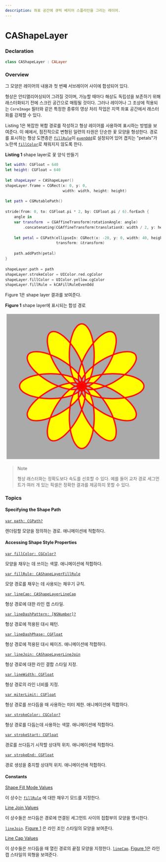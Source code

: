 ```yaml
---
description: 좌표 공간에 큐빅 베지어 스플라인을 그리는 레이어.
---
```


# CAShapeLayer

### Declaration

```swift
class CAShapeLayer : CALayer
```

### Overview

그 모양은 레이어의 내용과 첫 번째 서브레이어 사이에 합성되어 있다.

형상은 안티앨리어싱되어 그려질 것이며, 가능할 때마다 해상도 독립성을 보존하기 위해 래스터화되기 전에 스크린 공간으로 매핑될 것이다. 그러나 레이어나 그 조상에 적용되는 `CoreImage` 필터와 같은 특정한 종류의 영상 처리 작업은 지역 좌표 공간에서 래스터화를 강제할 수 있다.

Listing 1은 복잡한 복합 경로를 작성하고 형상 레이어를 사용하여 표시하는 방법을 보여준다. 이 예에서, 점진적으로 변형된 일련의 타원은 단순한 꽃 모양을 형성한다. 경로를 표시하는 형상 도면층은 [`fillRule`](https://developer.apple.com/documentation/quartzcore/cashapelayer/1522146-fillrule)이 [`evenOdd`](https://developer.apple.com/documentation/quartzcore/cashapelayerfillrule/1521843-evenodd)로 설정되어 있어 겹치는 "petals"가 노란색 [`fillColor`](https://developer.apple.com/documentation/quartzcore/cashapelayer/1522248-fillcolor)로 채워지지 않도록 한다.

**Listing 1** shape layer로 꽃 양식 만들기

```swift
let width: CGFloat = 640
let height: CGFloat = 640
     
let shapeLayer = CAShapeLayer()
shapeLayer.frame = CGRect(x: 0, y: 0,
                          width: width, height: height)
     
let path = CGMutablePath()
     
stride(from: 0, to: CGFloat.pi * 2, by: CGFloat.pi / 6).forEach {
    angle in 
    var transform  = CGAffineTransform(rotationAngle: angle)
        .concatenating(CGAffineTransform(translationX: width / 2, y: height / 2))
    
    let petal = CGPath(ellipseIn: CGRect(x: -20, y: 0, width: 40, height: 100),
                       transform: &transform)
    
    path.addPath(petal)
}
    
shapeLayer.path = path
shapeLayer.strokeColor = UIColor.red.cgColor
shapeLayer.fillColor = UIColor.yellow.cgColor
shapeLayer.fillRule = kCAFillRuleEvenOdd
```

Figure 1은 shape layer 결과를 보여준다.

**Figure 1** shape layer에 표시되는 합성 경로

![](../.gitbook/assets/c3a0d73b-f6b9-449d-b9ed-fe91ed9a442e.png)

> Note
>
> 형상 래스터화는 정확도보다 속도를 선호할 수 있다. 예를 들어 교차 경로 세그먼트가 여러 개 있는 픽셀은 정확한 결과를 제공하지 못할 수 있다.

### Topics

#### Specifying the Shape Path

[`var path: CGPath?`](https://developer.apple.com/documentation/quartzcore/cashapelayer/1521904-path)

렌더링할 모양을 정의하는 경로. 애니메이션에 적합하다.

#### Accessing Shape Style Properties

[`var fillColor: CGColor?`](https://developer.apple.com/documentation/quartzcore/cashapelayer/1522248-fillcolor)

모양을 채우는 데 쓰이는 색깔. 애니메이션에 적합하다.

[`var fillRule: CAShapeLayerFillRule`](https://developer.apple.com/documentation/quartzcore/cashapelayer/1522146-fillrule)

모양 경로를 채우는 데 사용되는 채우기 규칙.

[`var lineCap: CAShapeLayerLineCap`](https://developer.apple.com/documentation/quartzcore/cashapelayer/1521905-linecap)

형상 경로에 대한 라인 캡 스타일.

[`var lineDashPattern: [NSNumber]?`](https://developer.apple.com/documentation/quartzcore/cashapelayer/1521921-linedashpattern)

형상 경로에 적용된 대시 패턴.

[`var lineDashPhase: CGFloat`](https://developer.apple.com/documentation/quartzcore/cashapelayer/1521856-linedashphase)

형상 경로에 적용된 대시 페이즈. 애니메이션에 적합하다.

[`var lineJoin: CAShapeLayerLineJoin`](https://developer.apple.com/documentation/quartzcore/cashapelayer/1522147-linejoin)

형상 경로에 대한 라인 결합 스타일 지정.

[`var lineWidth: CGFloat`](https://developer.apple.com/documentation/quartzcore/cashapelayer/1521890-linewidth)

형상 경로의 라인 너비를 지정.

[`var miterLimit: CGFloat`](https://developer.apple.com/documentation/quartzcore/cashapelayer/1521870-miterlimit)

형상 경로를 쓰다듬을 때 사용하는 미터 제한. 애니메이션에 적합하다.

[`var strokeColor: CGColor?`](https://developer.apple.com/documentation/quartzcore/cashapelayer/1521897-strokecolor)

형상 경로를 다듬는데 사용하는 색깔. 애니메이션에 적합하다.

[`var strokeStart: CGFloat`](https://developer.apple.com/documentation/quartzcore/cashapelayer/1521929-strokestart)

경로를 쓰다듬기 시작할 상대적 위치. 애니메이션에 적합하다.

[`var strokeEnd: CGFloat`](https://developer.apple.com/documentation/quartzcore/cashapelayer/1522252-strokeend)

경로 생성을 중지할 상대적 위치. 애니메이션에 적합하다.

#### Constants

[Shape Fill Mode Values](https://developer.apple.com/documentation/quartzcore/cashapelayer/shape_fill_mode_values)

이 상수는 [`fillRule`](https://developer.apple.com/documentation/quartzcore/cashapelayer/1522146-fillrule) 에 대한 채우기 모드를 지정한다.

[Line Join Values](https://developer.apple.com/documentation/quartzcore/cashapelayer/line_join_values)

이 상수들은 쓰다듬은 경로에 연결된 세그먼트 사이의 접합부의 모양을 명시한다.

[`lineJoin`](https://developer.apple.com/documentation/quartzcore/cashapelayer/1522147-linejoin). [Figure 1](https://developer.apple.com/documentation/quartzcore/cashapelayer/1522147-linejoin#1965771) 은 라인 조인 스타일의 모양을 보여준다.

[Line Cap Values](https://developer.apple.com/documentation/quartzcore/cashapelayer/line_cap_values)

이 상수들은 쓰다듬을 때 열린 경로의 끝점 모양을 지정한다. [`lineCap`](https://developer.apple.com/documentation/quartzcore/cashapelayer/1521905-linecap). [Figure 1](https://developer.apple.com/documentation/quartzcore/cashapelayer/1521905-linecap#1965770)은 라인 캡 스타일의 외형을 보여준다.

